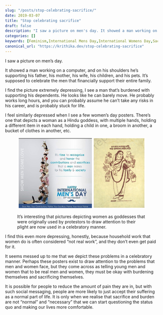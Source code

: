 ```yaml
---
slug: "/posts/stop-celebrating-sacrifice/"
date: 2019-03-07
title: "Stop celebrating sacrifice"
draft: false
description: "I saw a picture on men's day. It showed a man working on a computer, and on his shoulders he’s supporting his father, his mother, his wife, his children, and his pets. It’s supposed to celebrate the men that financially support…"
categories: []
keywords: [Feminism,International Mens Day,International Womens Day,Sacrifice]
canonical_url: "https://krithika.dev/stop-celebrating-sacrifice"
---
```


I saw a picture on men’s day.

It showed a man working on a computer, and on his shoulders he’s supporting his father, his mother, his wife, his children, and his pets. It’s supposed to celebrate the men that financially support their entire family.

I find the picture extremely depressing, I see a man that’s burdened with supporting his dependents. He looks like he can barely move. He probably works long hours, and you can probably assume he can’t take any risks in his career, and is probably stuck for life.

I feel similarly depressed when I see a few women’s day posters. There’s one that depicts a woman as a Hindu goddess, with multiple hands, holding a different item in each hand, holding a child in one, a broom in another, a bucket of clothes in another, etc.

<figure>

![](images2/stop-celebrating-sacrifice-featured.png)

<figcaption>
It’s interesting that pictures depicting women as goddesses that were originally used by protestors to draw attention to their plight are now used in a celebratory manner.
</figcaption></figure>

I find this even more depressing, honestly, because household work that women do is often considered “not real work”, and they don’t even get paid for it.

It seems messed up to me that we depict these problems in a celebratory manner. Perhaps these posters exist to draw attention to the problems that men and women face, but they come across as telling young men and women that to be real men and women, they must be okay with burdening themselves and sacrificing themselves.

It is possible for people to reduce the amount of pain they are in, but with such social messaging, people are more likely to just accept their suffering as a normal part of life. It is only when we realise that sacrifice and burden are not “normal” and “necessary” that we can start questioning the status quo and making our lives more comfortable.
